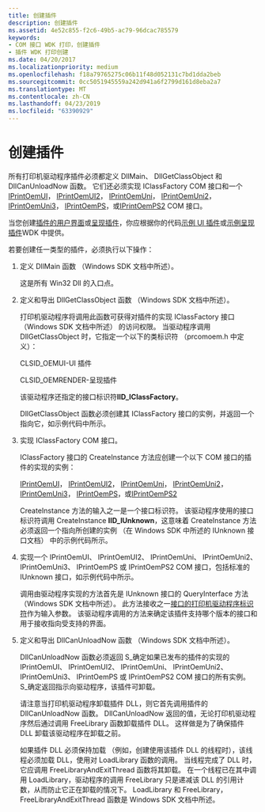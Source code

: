 ```yaml
---
title: 创建插件
description: 创建插件
ms.assetid: 4e52c855-f2c6-49b5-ac79-96dcac785579
keywords:
- COM 接口 WDK 打印，创建插件
- 插件 WDK 打印创建
ms.date: 04/20/2017
ms.localizationpriority: medium
ms.openlocfilehash: f18a79765275c06b11f48d052131c7bd1dda2beb
ms.sourcegitcommit: 0cc5051945559a242d941a6f2799d161d8eba2a7
ms.translationtype: MT
ms.contentlocale: zh-CN
ms.lasthandoff: 04/23/2019
ms.locfileid: "63390929"
---
```

# <a name="creating-the-plug-in"></a>创建插件





所有打印机驱动程序插件必须都定义 DllMain、 DllGetClassObject 和 DllCanUnloadNow 函数。 它们还必须实现 IClassFactory COM 接口和一个[IPrintOemUI](iprintoemui-com-interface.md)， [IPrintOemUI2](iprintoemui2-com-interface.md)， [IPrintOemUni](iprintoemuni-com-interface.md)， [IPrintOemUni2](iprintoemuni2-com-interface.md)， [IPrintOemUni3](iprintoemuni3-com-interface.md)， [IPrintOemPS](iprintoemps-com-interface.md)，或[IPrintOemPS2](iprintoemps2-com-interface.md) COM 接口。

当您创建[插件的用户界面](user-interface-plug-ins.md)或[呈现插件](rendering-plug-ins.md)，你应根据你的代码[示例 UI 插件](sample-ui-plug-in.md)或[示例呈现插件](sample-rendering-plug-ins.md)WDK 中提供。

若要创建任一类型的插件，必须执行以下操作：

1.  定义 DllMain 函数 （Windows SDK 文档中所述）。

    这是所有 Win32 Dll 的入口点。

2.  定义和导出 DllGetClassObject 函数 （Windows SDK 文档中所述）。

    打印机驱动程序将调用此函数可获得对插件的实现 IClassFactory 接口 （Windows SDK 文档中所述） 的访问权限。 当驱动程序调用 DllGetClassObject 时，它指定一个以下的类标识符 （prcomoem.h 中定义）：

    CLSID\_OEMUI-UI 插件

    CLSID\_OEMRENDER-呈现插件

    该驱动程序还指定的接口标识符**IID\_IClassFactory**。

    DllGetClassObject 函数必须创建其 IClassFactory 接口的实例，并返回一个指向它，如示例代码中所示。

3.  实现 IClassFactory COM 接口。

    IClassFactory 接口的 CreateInstance 方法应创建一个以下 COM 接口的插件的实现的实例：

    [IPrintOemUI](iprintoemui-com-interface.md)， [IPrintOemUI2](iprintoemui2-com-interface.md)， [IPrintOemUni](iprintoemuni-com-interface.md)， [IPrintOemUni2](iprintoemuni2-com-interface.md)， [IPrintOemUni3](iprintoemuni3-com-interface.md)， [IPrintOemPS](iprintoemps-com-interface.md)，或[IPrintOemPS2](iprintoemps2-com-interface.md)

    CreateInstance 方法的输入之一是一个接口标识符。 该驱动程序使用的接口标识符调用 CreateInstance **IID\_IUnknown**，这意味着 CreateInstance 方法必须返回一个指向所创建的实例 （在 Windows SDK 中所述的 IUnknown 接口文档） 中的示例代码所示。

4.  实现一个 IPrintOemUI、 IPrintOemUI2、 IPrintOemUni、 IPrintOemUni2、 IPrintOemUni3、 IPrintOemPS 或 IPrintOemPS2 COM 接口，包括标准的 IUnknown 接口，如示例代码中所示。

    调用由驱动程序实现的方法首先是 IUnknown 接口的 QueryInterface 方法 （Windows SDK 文档中所述）。 此方法接收之一[接口的打印机驱动程序标识符](interface-identifiers-for-printer-drivers.md)作为输入参数。 该驱动程序调用的方法来确定该插件支持哪个版本的接口和用于接收指向受支持的界面。

5.  定义和导出 DllCanUnloadNow 函数 （Windows SDK 文档中所述）。

    DllCanUnloadNow 函数必须返回 S\_确定如果已发布的插件的实现的 IPrintOemUI、 IPrintOemUI2、 IPrintOemUni、 IPrintOemUni2、 IPrintOemUni3、 IPrintOemPS 或 IPrintOemPS2 COM 接口的所有实例。 S\_确定返回指示向驱动程序，该插件可卸载。

    请注意当打印机驱动程序卸载插件 DLL，则它首先调用插件的 DllCanUnloadNow 函数。 DllCanUnloadNow 返回的值，无论打印机驱动程序然后通过调用 FreeLibrary 函数卸载插件 DLL。 这样做是为了确保插件 DLL 卸载该驱动程序在卸载之前。

    如果插件 DLL 必须保持加载 （例如，创建使用该插件 DLL 的线程时），该线程必须加载 DLL，使用对 LoadLibrary 函数的调用。 当线程完成了 DLL 时，它应调用 FreeLibraryAndExitThread 函数将其卸载。 在一个线程已在其中调用 LoadLibrary，驱动程序的调用 FreeLibrary 只是递减该 DLL 的引用计数，从而防止它正在卸载的情况下。 LoadLibrary 和 FreeLibrary，FreeLibraryAndExitThread 函数是 Windows SDK 文档中所述。

 

 





